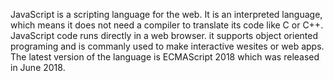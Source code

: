 JavaScript is a scripting language for the web. It is an interpreted language, which means it does not need a compiler to translate its code like C or C++. JavaScript code runs directly in a web browser. it supports object oriented programing and is commanly used to make interactive wesites or web apps. The latest version of the language is ECMAScript 2018 which was released in June 2018.